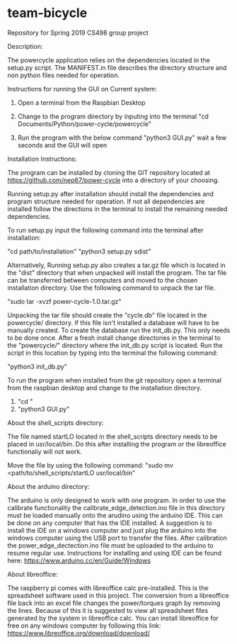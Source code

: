 # team-bicycle
Repository for Spring 2019 CS498 group project

Description:

The powercycle application relies on the dependencies located in the setup.py script.
The MANIFEST.in file describes the directory structure and non python files needed for operation.

Instructions for running the GUI on Current system:

1. Open a terminal from the Raspbian Desktop

2. Change to the program directory by inputing into the terminal
   "cd Documents/Python/power-cycle/powercycle"

3. Run the program with the below command
   "python3 GUI.py"
   wait a few seconds and the GUI will open

Installation Instructions:

The program can be installed by cloning the GIT repository located at 
https://github.com/nep67/power-cycle into a directory of your choosing.

Running setup.py after installation should install the dependencies and 
program structure needed for operation. If not all dependencies are 
installed follow the directions in the terminal to install the remaining 
needed dependencies.

To run setup.py input the following command into the terminal after installation:

"cd path/to/installation"
"python3 setup.py sdist"

Alternatively, Running setup.py also creates a tar.gz file which is located in the 
"dist" directory that when unpacked will install the program. The tar file can be transferred
between computers and moved to the chosen installation directory.
Use the following command to unpack the tar file.

"sudo tar -xvzf power-cycle-1.0.tar.gz"

Unpacking the tar file should create the "cycle.db" file located in the powercycle/ directory. 
If this file isn't installed a database will have to be manually created. To create the database 
run the init_db.py. This only needs to be done once. After a fresh install change directories in 
the terminal to the "powercycle/" directory where the init_db.py script is located. Run 
the script in this location by typing into the terminal the following command:

"python3 init_db.py"

To run the program when installed from the git repository open a terminal from
the raspbian desktop and change to the installation directory.
1. "cd <install directory>"
2. "python3 GUI.py"

About the shell_scripts directory:

The file named startLO located in the shell_scripts directory needs to be placed in 
usr/local/bin. Do this after installing the program or the libreoffice functionaliy
will not work.

Move the file by using the following command:
"sudo mv <path/to/shell_scripts/startLO usr/local/bin"
   
About the arduino directory:

The arduino is only designed to work with one program. In order to use the calibrate 
functionality the calibrate_edge_detection.ino file in this directory must be loaded
manually onto the arudino using the arduino IDE. This can be done on any computer that
has the IDE installed. A suggestion is to install the IDE on a windows computer and just
plug the arduino into the windows computer using the USB port to transfer the files. After 
calibration the power_edge_dectection.ino file must be uploaded to the arduino to resume
regular use. Instructions for installing and using IDE can be found here:
https://www.arduino.cc/en/Guide/Windows

About libreoffice:

The raspberry pi comes with libreoffice calc pre-installed. This is the spreadsheet software
used in this project. The conversion from a libreoffice file back into an excel file changes
the power/torques graph by removing the lines. Because of this it is suggested to view all 
spreadsheet files generated by the system in libreoffice calc. You can install libreoffice for
free on any windows computer by following this link:
https://www.libreoffice.org/download/download/
